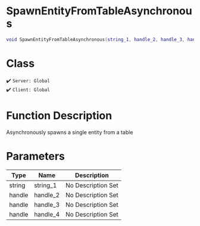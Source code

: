 # SpawnEntityFromTableAsynchronous
```lua
void SpawnEntityFromTableAsynchronous(string_1, handle_2, handle_3, handle_4)
```
# Class
✔️ `Server: Global`  
✔️ `Client: Global`  

# Function Description
Asynchronously spawns a single entity from a table
# Parameters
Type|Name|Description
--|--|--
string|string_1|No Description Set
handle|handle_2|No Description Set
handle|handle_3|No Description Set
handle|handle_4|No Description Set
